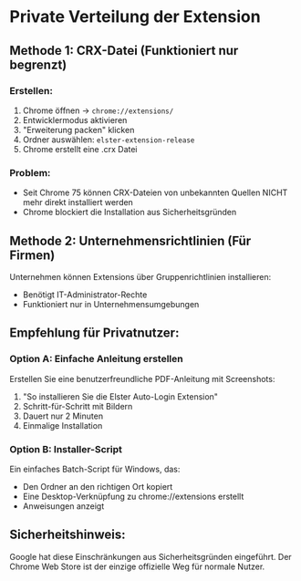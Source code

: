 # Private Verteilung der Extension

## Methode 1: CRX-Datei (Funktioniert nur begrenzt)

### Erstellen:
1. Chrome öffnen → `chrome://extensions/`
2. Entwicklermodus aktivieren
3. "Erweiterung packen" klicken
4. Ordner auswählen: `elster-extension-release`
5. Chrome erstellt eine .crx Datei

### Problem:
- Seit Chrome 75 können CRX-Dateien von unbekannten Quellen NICHT mehr direkt installiert werden
- Chrome blockiert die Installation aus Sicherheitsgründen

## Methode 2: Unternehmensrichtlinien (Für Firmen)

Unternehmen können Extensions über Gruppenrichtlinien installieren:
- Benötigt IT-Administrator-Rechte
- Funktioniert nur in Unternehmensumgebungen

## Empfehlung für Privatnutzer:

### Option A: Einfache Anleitung erstellen
Erstellen Sie eine benutzerfreundliche PDF-Anleitung mit Screenshots:

1. "So installieren Sie die Elster Auto-Login Extension"
2. Schritt-für-Schritt mit Bildern
3. Dauert nur 2 Minuten
4. Einmalige Installation

### Option B: Installer-Script
Ein einfaches Batch-Script für Windows, das:
- Den Ordner an den richtigen Ort kopiert
- Eine Desktop-Verknüpfung zu chrome://extensions erstellt
- Anweisungen anzeigt

## Sicherheitshinweis:
Google hat diese Einschränkungen aus Sicherheitsgründen eingeführt. 
Der Chrome Web Store ist der einzige offizielle Weg für normale Nutzer.